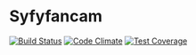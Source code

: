 # Syfyfancam

[![Build Status](https://travis-ci.org/jbilbo/syfyfancam.svg?branch=master)](https://travis-ci.org/jbilbo/syfyfancam) [![Code Climate](https://codeclimate.com/github/jbilbo/syfyfancam/badges/gpa.svg)](https://codeclimate.com/github/jbilbo/syfyfancam) [![Test Coverage](https://codeclimate.com/github/jbilbo/syfyfancam/badges/coverage.svg)](https://codeclimate.com/github/jbilbo/syfyfancam/coverage)
